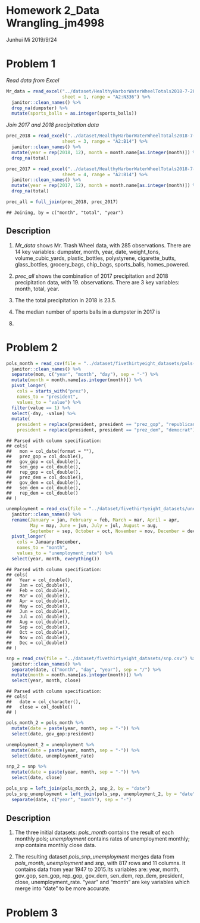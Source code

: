 Homework 2\_Data Wrangling\_jm4998
================
Junhui Mi
2019/9/24

# Problem 1

*Read data from
Excel*

``` r
Mr_data = read_excel("../dataset/HealthyHarborWaterWheelTotals2018-7-28.xlsx",
                     sheet = 1, range = "A2:N336") %>%
  janitor::clean_names() %>%
  drop_na(dumpster) %>%
  mutate(sports_balls = as.integer(sports_balls))
```

*Join 2017 and 2018 precipitation
data*

``` r
prec_2018 = read_excel("../dataset/HealthyHarborWaterWheelTotals2018-7-28.xlsx",
                     sheet = 3, range = "A2:B14") %>%
  janitor::clean_names() %>%
  mutate(year = rep(2018, 12), month = month.name[as.integer(month)]) %>%
  drop_na(total) 

prec_2017 = read_excel("../dataset/HealthyHarborWaterWheelTotals2018-7-28.xlsx",
                     sheet = 4, range = "A2:B14") %>%
  janitor::clean_names() %>%
  mutate(year = rep(2017, 12), month = month.name[as.integer(month)]) %>%
  drop_na(total)

prec_all = full_join(prec_2018, prec_2017)
```

    ## Joining, by = c("month", "total", "year")

## Description

1)  *Mr\_data* shows Mr. Trash Wheel data, with 285 observations. There
    are 14 key variables: dumpster, month, year, date, weight\_tons,
    volume\_cubic\_yards, plastic\_bottles, polystyrene,
    cigarette\_butts, glass\_bottles, grocery\_bags, chip\_bags,
    sports\_balls, homes\_powered.

2)  *prec\_all* shows the combination of 2017 precipitation and 2018
    precipitation data, with 19. observations. There are 3 key
    variables: month, total, year.

3)  The the total precipitation in 2018 is 23.5.

4)  The median number of sports balls in a dumpster in 2017 is
8.

# Problem 2

``` r
pols_month = read_csv(file = "../dataset/fivethirtyeight_datasets/pols-month.csv") %>%
  janitor::clean_names() %>%
  separate(mon, c("year", "month", "day"), sep = "-") %>%
  mutate(month = month.name[as.integer(month)]) %>%
  pivot_longer(
    cols = starts_with("prez"),
    names_to = "president",
    values_to = "value") %>% 
  filter(value == 1) %>% 
  select(-day, -value) %>%
  mutate(
    president = replace(president, president == "prez_gop", "republican"),
    president = replace(president, president == "prez_dem", "democrat"))
```

    ## Parsed with column specification:
    ## cols(
    ##   mon = col_date(format = ""),
    ##   prez_gop = col_double(),
    ##   gov_gop = col_double(),
    ##   sen_gop = col_double(),
    ##   rep_gop = col_double(),
    ##   prez_dem = col_double(),
    ##   gov_dem = col_double(),
    ##   sen_dem = col_double(),
    ##   rep_dem = col_double()
    ## )

``` r
unemployment = read_csv(file = "../dataset/fivethirtyeight_datasets/unemployment.csv") %>%
  janitor::clean_names() %>%
  rename(January = jan, February = feb, March = mar, April = apr,
         May = may, June = jun, July = jul, August = aug,
         September = sep, October = oct, November = nov, December = dec) %>%
  pivot_longer(
    cols = January:December,
    names_to = "month",
    values_to = "unemployment_rate") %>%
  select(year, month, everything())
```

    ## Parsed with column specification:
    ## cols(
    ##   Year = col_double(),
    ##   Jan = col_double(),
    ##   Feb = col_double(),
    ##   Mar = col_double(),
    ##   Apr = col_double(),
    ##   May = col_double(),
    ##   Jun = col_double(),
    ##   Jul = col_double(),
    ##   Aug = col_double(),
    ##   Sep = col_double(),
    ##   Oct = col_double(),
    ##   Nov = col_double(),
    ##   Dec = col_double()
    ## )

``` r
snp = read_csv(file = "../dataset/fivethirtyeight_datasets/snp.csv") %>%
  janitor::clean_names() %>%
  separate(date, c("month", "day", "year"), sep = "/") %>%
  mutate(month = month.name[as.integer(month)]) %>%
  select(year, month, close)
```

    ## Parsed with column specification:
    ## cols(
    ##   date = col_character(),
    ##   close = col_double()
    ## )

``` r
pols_month_2 = pols_month %>%
  mutate(date = paste(year, month, sep = "-")) %>%
  select(date, gov_gop:president)

unemployment_2 = unemployment %>%
  mutate(date = paste(year, month, sep = "-")) %>%
  select(date, unemployment_rate)

snp_2 = snp %>%
  mutate(date = paste(year, month, sep = "-")) %>%
  select(date, close)

pols_snp = left_join(pols_month_2, snp_2, by = "date")
pols_snp_unemployment = left_join(pols_snp, unemployment_2, by = "date") %>%
  separate(date, c("year", "month"), sep = "-")
```

## Description

1)  The three initial datasets: *pols\_month* contains the result of
    each monthly pols; *unemployment* contains rates of unemployment
    monthly; *snp* contains monthly close data.

2)  The resulting dataset *pols\_snp\_unemployment* merges data from
    *pols\_month*, *unemployment* and *snp*, with 817 rows and 11
    columns. It contains data from year 1947 to 2015.Its variables are:
    year, month, gov\_gop, sen\_gop, rep\_gop, gov\_dem, sen\_dem,
    rep\_dem, president, close, unemployment\_rate. “year” and “month”
    are key variables which merge into “date” to be more accurate.

# Problem 3
